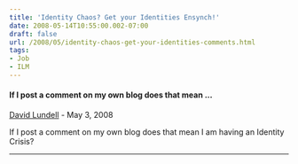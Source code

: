 ```yaml
---
title: 'Identity Chaos? Get your Identities Ensynch!'
date: 2008-05-14T10:55:00.002-07:00
draft: false
url: /2008/05/identity-chaos-get-your-identities-comments.html
tags: 
- Job
- ILM
---
```


#### If I post a comment on my own blog does that mean ...
[David Lundell](https://www.blogger.com/profile/17202883653808140101 "noreply@blogger.com") - <time datetime="2008-05-14T17:36:00.000-07:00">May 3, 2008</time>

If I post a comment on my own blog does that mean I am having an Identity Crisis?
<hr />
